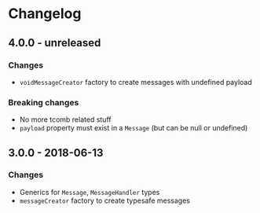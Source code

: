 # Changelog

## 4.0.0 - unreleased

### Changes

- `voidMessageCreator` factory to create messages with undefined payload

### Breaking changes

- No more tcomb related stuff
- `payload` property must exist in a `Message` (but can be null or undefined)

## 3.0.0 - 2018-06-13

### Changes

- Generics for `Message`, `MessageHandler` types
- `messageCreator` factory to create typesafe messages